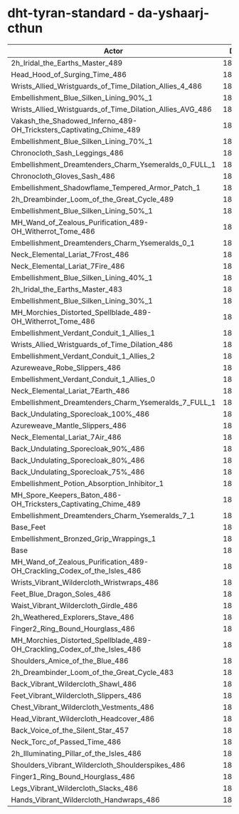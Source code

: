 # dht-tyran-standard - da-yshaarj-cthun
| Actor | DPS | Increase |
|---|:---:|:---:|
|2h_Iridal_the_Earths_Master_489|185499|1.93%|
|Head_Hood_of_Surging_Time_486|185492|1.93%|
|Wrists_Allied_Wristguards_of_Time_Dilation_Allies_4_486|184963|1.64%|
|Embellishment_Blue_Silken_Lining_90%_1|184789|1.54%|
|Wrists_Allied_Wristguards_of_Time_Dilation_Allies_AVG_486|184456|1.36%|
|Vakash_the_Shadowed_Inferno_489-OH_Tricksters_Captivating_Chime_489|184329|1.29%|
|Embellishment_Blue_Silken_Lining_70%_1|184164|1.20%|
|Chronocloth_Sash_Leggings_486|184014|1.12%|
|Embellishment_Dreamtenders_Charm_Ysemeralds_0_FULL_1|183837|1.02%|
|Chronocloth_Gloves_Sash_486|183491|0.83%|
|Embellishment_Shadowflame_Tempered_Armor_Patch_1|183484|0.82%|
|2h_Dreambinder_Loom_of_the_Great_Cycle_489|183442|0.80%|
|Embellishment_Blue_Silken_Lining_50%_1|183416|0.79%|
|MH_Wand_of_Zealous_Purification_489-OH_Witherrot_Tome_486|183237|0.69%|
|Embellishment_Dreamtenders_Charm_Ysemeralds_0_1|183236|0.69%|
|Neck_Elemental_Lariat_7Frost_486|183224|0.68%|
|Neck_Elemental_Lariat_7Fire_486|183194|0.67%|
|Embellishment_Blue_Silken_Lining_40%_1|183158|0.65%|
|2h_Iridal_the_Earths_Master_483|183138|0.63%|
|Embellishment_Blue_Silken_Lining_30%_1|182929|0.52%|
|MH_Morchies_Distorted_Spellblade_489-OH_Witherrot_Tome_486|182911|0.51%|
|Embellishment_Verdant_Conduit_1_Allies_1|182795|0.45%|
|Wrists_Allied_Wristguards_of_Time_Dilation_486|182764|0.43%|
|Embellishment_Verdant_Conduit_1_Allies_2|182758|0.43%|
|Azureweave_Robe_Slippers_486|182747|0.42%|
|Embellishment_Verdant_Conduit_1_Allies_0|182700|0.39%|
|Neck_Elemental_Lariat_7Earth_486|182656|0.37%|
|Embellishment_Dreamtenders_Charm_Ysemeralds_7_FULL_1|182640|0.36%|
|Back_Undulating_Sporecloak_100%_486|182592|0.33%|
|Azureweave_Mantle_Slippers_486|182586|0.33%|
|Neck_Elemental_Lariat_7Air_486|182525|0.30%|
|Back_Undulating_Sporecloak_90%_486|182516|0.29%|
|Back_Undulating_Sporecloak_80%_486|182447|0.25%|
|Back_Undulating_Sporecloak_75%_486|182395|0.23%|
|Embellishment_Potion_Absorption_Inhibitor_1|182294|0.17%|
|MH_Spore_Keepers_Baton_486-OH_Tricksters_Captivating_Chime_489|182234|0.14%|
|Embellishment_Dreamtenders_Charm_Ysemeralds_7_1|182198|0.12%|
|Base_Feet|182187|0.11%|
|Embellishment_Bronzed_Grip_Wrappings_1|181994|0.01%|
|Base|181983|0.00%|
|MH_Wand_of_Zealous_Purification_489-OH_Crackling_Codex_of_the_Isles_486|181811|-0.09%|
|Wrists_Vibrant_Wildercloth_Wristwraps_486|181792|-0.10%|
|Feet_Blue_Dragon_Soles_486|181718|-0.15%|
|Waist_Vibrant_Wildercloth_Girdle_486|181638|-0.19%|
|2h_Weathered_Explorers_Stave_486|181585|-0.22%|
|Finger2_Ring_Bound_Hourglass_486|181569|-0.23%|
|MH_Morchies_Distorted_Spellblade_489-OH_Crackling_Codex_of_the_Isles_486|181492|-0.27%|
|Shoulders_Amice_of_the_Blue_486|181451|-0.29%|
|2h_Dreambinder_Loom_of_the_Great_Cycle_483|181422|-0.31%|
|Back_Vibrant_Wildercloth_Shawl_486|181362|-0.34%|
|Feet_Vibrant_Wildercloth_Slippers_486|181356|-0.34%|
|Chest_Vibrant_Wildercloth_Vestments_486|181325|-0.36%|
|Head_Vibrant_Wildercloth_Headcover_486|181313|-0.37%|
|Back_Voice_of_the_Silent_Star_457|181311|-0.37%|
|Neck_Torc_of_Passed_Time_486|181293|-0.38%|
|2h_Illuminating_Pillar_of_the_Isles_486|180925|-0.58%|
|Shoulders_Vibrant_Wildercloth_Shoulderspikes_486|180871|-0.61%|
|Finger1_Ring_Bound_Hourglass_486|180798|-0.65%|
|Legs_Vibrant_Wildercloth_Slacks_486|180440|-0.85%|
|Hands_Vibrant_Wildercloth_Handwraps_486|180165|-1.00%|

